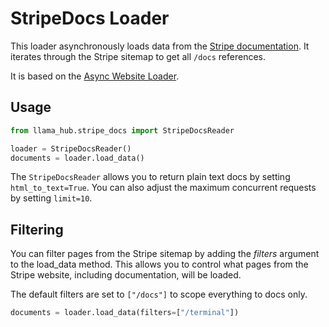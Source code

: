 # StripeDocs Loader

This loader asynchronously loads data from the [Stripe documentation](https://stripe.com/docs). It iterates through the Stripe sitemap to get all `/docs` references.

It is based on the [Async Website Loader](https://llamahub.ai/l/web-async_web).

## Usage

```python
from llama_hub.stripe_docs import StripeDocsReader

loader = StripeDocsReader()
documents = loader.load_data()
```

The `StripeDocsReader` allows you to return plain text docs by setting `html_to_text=True`. You can also adjust the maximum concurrent requests by setting `limit=10`.

## Filtering

You can filter pages from the Stripe sitemap by adding the *filters* argument to the load_data method. This allows you to control what pages from the Stripe website, including documentation, will be loaded.

The default filters are set to `["/docs"]` to scope everything to docs only.

```python
documents = loader.load_data(filters=["/terminal"])
```
